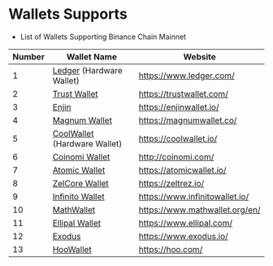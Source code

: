 # Wallets Supports

* List of Wallets Supporting Binance Chain Mainnet

| Number | Wallet Name                                            | Website                          |
| ------ | ------------------------------------------------------ | -------------------------------- |
| 1      | [Ledger](wallets/ledger.md) (Hardware Wallet)          | <https://www.ledger.com/>        |
| 2      | [Trust Wallet](wallets/Trust-Wallet.md)                | <https://trustwallet.com/>       |
| 3      | [Enjin](wallets/Enjin.md)                              | <https://enjinwallet.io/>        |
| 4      | [Magnum Wallet](wallets/Magnum.md)                     | <https://magnumwallet.co/>       |
| 5      | [CoolWallet](wallets/Cool-Wallet.md) (Hardware Wallet) | <https://coolwallet.io/>         |
| 6      | [Coinomi Wallet](wallets/Coinomi-Wallet.md)            | <http://coinomi.com/>            |
| 7      | [Atomic Wallet](wallets/Atomic-Wallet.md)              | <https://atomicwallet.io/>       |
| 8      | [ZelCore Wallet](wallets/ZelCore-Wallet.md)            | <https://zeltrez.io/>            |
| 9      | [Infinito Wallet](wallets/Infinito-Wallet.md)          | <https://www.infinitowallet.io/> |
| 10     | [MathWallet](wallets/Math-Wallet.md)                   | <https://www.mathwallet.org/en/> |
| 11     | [Ellipal Wallet](wallets/Ellipal-Wallet.md)            | <https://www.ellipal.com/>       |
| 12     | [Exodus](wallets/Exodus.md)                            | <https://www.exodus.io/>         |
| 13     | [HooWallet](wallets/Hoo-Wallet.md)                     | <https://hoo.com/>               |

